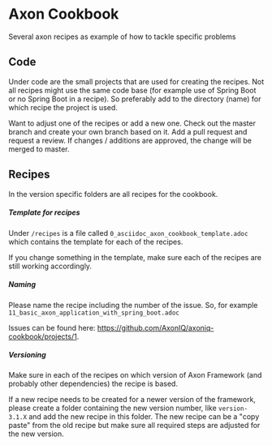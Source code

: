 # Axon Cookbook
Several axon recipes as example of how to tackle specific problems

## Code
Under code are the small projects that are used for creating the recipes. Not all recipes might use the same code base (for example use of Spring Boot or no Spring Boot in a recipe). So preferably add to the directory (name) for which recipe the project is used.

Want to adjust one of the recipes or add a new one. Check out the master branch and create your own branch based on it. Add a pull request and request a review. If changes / additions are approved, the change will be merged to master. 

## Recipes
In the version specific folders are all recipes for the cookbook. 

##### Template for recipes
Under `/recipes` is a file called `0_asciidoc_axon_cookbook_template.adoc` which contains the template for each of the recipes. 

If you change something in the template, make sure each of the recipes are still working accordingly. 

##### Naming
Please name the recipe including the number of the issue. So, for example ```11_basic_axon_application_with_spring_boot.adoc```
 
Issues can be found here: https://github.com/AxonIQ/axoniq-cookbook/projects/1. 

##### Versioning
Make sure in each of the recipes on which version of Axon Framework (and probably other dependencies) the recipe is based. 

If a new recipe needs to be created for a newer version of the framework, please create a folder containing the new version number, like `version-3.1.X` and add the new recipe in this folder. The new recipe can be a "copy paste" from the old recipe but make sure all required steps are adjusted for the new version. 

